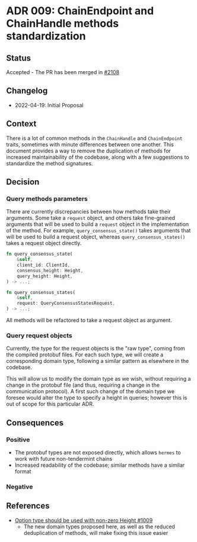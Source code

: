# ADR 009: ChainEndpoint and ChainHandle methods standardization

## Status

Accepted - The PR has been merged in [#2108](https://github.com/informalsystems/hermes/pull/2108)

## Changelog
* 2022-04-19: Initial Proposal

## Context
There is a lot of common methods in the `ChainHandle` and `ChainEndpoint` traits, sometimes with minute differences between one another. This document provides a way to remove the duplication of methods for increased maintainability of the codebase, along with a few suggestions to standardize the method signatures. 

## Decision

### Query methods parameters
There are currently discrepancies between how methods take their arguments. Some take a `request` object, and others take fine-grained arguments that will be used to build a `request` object in the implementation of the method. For example, `query_consensus_state()` takes arguments that will be used to build a request object, whereas `query_consensus_states()` takes a request object directly.
```rust
fn query_consensus_state(
    &self,
    client_id: ClientId,
    consensus_height: Height,
    query_height: Height,
) -> ...;

fn query_consensus_states(
    &self,
    request: QueryConsensusStatesRequest,
) -> ...;
```

All methods will be refactored to take a request object as argument.

### Query request objects
Currently, the type for the request objects is the "raw type", coming from the compiled protobuf files. For each such type, we will create a corresponding domain type, following a similar pattern as elsewhere in the codebase.

This will allow us to modify the domain type as we wish, without requiring a change in the protobuf file (and thus, requiring a change in the communication protocol). A first such change of the domain type we foresee would alter the type to specify a height in queries; however this is out of scope for this particular ADR.


## Consequences

### Positive
+ The protobuf types are not exposed directly, which allows `hermes` to work with future non-tendermint chains
+ Increased readability of the codebase; similar methods have a similar format

### Negative


## References

* [Option type should be used with non-zero Height #1009](https://github.com/informalsystems/hermes/issues/1009)
    + The new domain types proposed here, as well as the reduced deduplication of methods, will make fixing this issue easier
